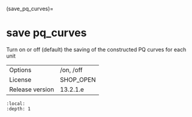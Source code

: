 (save_pq_curves)=
# save pq_curves
Turn on or off (default) the saving of the constructed PQ curves for each unit

|   |   |
|---|---|
|Options|/on, /off|
|License|SHOP_OPEN|
|Release version|13.2.1.e|

```{contents}
:local:
:depth: 1
```





